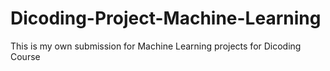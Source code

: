 # Dicoding-Project-Machine-Learning
This is my own submission for Machine Learning projects for Dicoding Course
